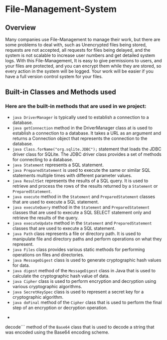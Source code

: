 # File-Management-System

## Overview
Many companies use File-Management to manage their work, but there are some problems to deal with, such as Unencrypted files being stored, requests are not accepted, all requests for files being delayed, and the system is not scalable to increase user numbers and get detailed system logs.
With this File-Management, It is easy to give permissions to users, and your files are protected, and you can encrypt them while they are stored, so every action in the system will be logged. Your work will be easier if you have a full version control system for your files.


## Built-in Classes and Methods used
### Here are the built-in methods that are used in we project:
- ```java DriverManager``` is typically used to establish a connection to a database.
- ```java getConnection``` method in the DriverManager class at is used to establish a connection to a database. It takes a URL as an argument and returns a Connection object that represents the connection to the database.
- ```java Class.forName("org.sqlite.JDBC");``` statement that loads the JDBC driver class for SQLite. The JDBC driver class provides a set of methods for connecting to a database. 
- ```java Statement``` represents a SQL statement.
- ```java PreparedStatement``` is used to execute the same or similar SQL statements multiple times with different parameter values.
- ```java ResultSet``` represents the results of a SQL query. It is used to retrieve and process the rows of the results returned by a `Statement` or `PreparedStatement`.
- ```java execute``` method in the `Statement` and `PreparedStatement` classes that are used to execute a SQL statement.
- ```java executeQuery``` method in the `Statement` and `PreparedStatement` classes that are used to execute a SQL SELECT statement only and retrieve the results of the query.
- ```java executeUpdate``` method in the `Statement` and `PreparedStatement` classes that are used to execute a SQL statement.
- ```java Path``` class represents a file or directory path. It is used to manipulate file and directory paths and perform operations on what they represent.
- ```java Files``` class provides various static methods for performing operations on files and directories.
- ```java MessageDigest``` class is used to generate cryptographic hash values for data.
- ```java digest``` method of the `MessageDigest` class in Java that is used to calculate the cryptographic hash value of data.
- ```java Cipher``` class is used to perform encryption and decryption using various cryptographic algorithms.
- ```java SecretKeySpec``` class is used to represent a secret key for a cryptographic algorithm. 
- ```java doFinal``` method of the `Cipher` class that is used to perform the final step of an encryption or decryption operation.
- ```java 
decode``` method of the `Base64` class that is used to decode a string that was encoded using the Base64 encoding scheme.
